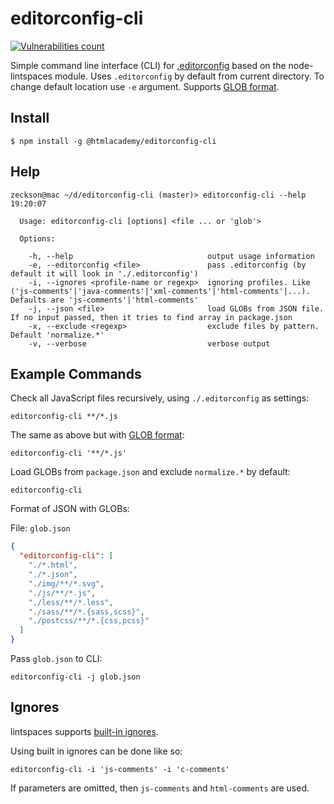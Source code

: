 editorconfig-cli
================

[![Vulnerabilities count][vulnerabilities-image]][vulnerabilities-url]

Simple command line interface (CLI) for [.editorconfig](https://editorconfig.org) based on the node-lintspaces module. 
Uses `.editorconfig` by default from current directory. To change default location use `-e` argument.
Supports [GLOB format](https://github.com/isaacs/node-glob).

## Install
```
$ npm install -g @htmlacademy/editorconfig-cli
```


## Help
```
zeckson@mac ~/d/editorconfig-cli (master)> editorconfig-cli --help                                                                                  19:20:07

  Usage: editorconfig-cli [options] <file ... or 'glob'>

  Options:

    -h, --help                              output usage information
    -e, --editorconfig <file>               pass .editorconfig (by default it will look in './.editorconfig')
    -i, --ignores <profile-name or regexp>  ignoring profiles. Like ('js-comments'|'java-comments'|'xml-comments'|'html-comments'|...). Defaults are 'js-comments'|'html-comments'
    -j, --json <file>                       load GLOBs from JSON file. If no input passed, then it tries to find array in package.json
    -x, --exclude <regexp>                  exclude files by pattern. Default 'normalize.*'
    -v, --verbose                           verbose output

```

## Example Commands

Check all JavaScript files recursively, using `./.editorconfig` as settings:

```
editorconfig-cli **/*.js
```

The same as above but with [GLOB format](https://github.com/isaacs/node-glob):

```
editorconfig-cli '**/*.js'
```

Load GLOBs from `package.json` and exclude `normalize.*` by default:
```
editorconfig-cli
```

Format of JSON with GLOBs:

File: `glob.json`
```json
{
  "editorconfig-cli": [
    "./*.html",
    "./*.json",
    "./img/**/*.svg",
    "./js/**/*.js",
    "./less/**/*.less",
    "./sass/**/*.{sass,scss}",
    "./postcss/**/*.{css,pcss}"
  ]
}
```

Pass `glob.json` to CLI:
```
editorconfig-cli -j glob.json
```

## Ignores
lintspaces supports [built-in ignores](https://github.com/schorfES/node-lintspaces#ignores-option).

Using built in ignores can be done like so:

```
editorconfig-cli -i 'js-comments' -i 'c-comments'
```

If parameters are omitted, then `js-comments` and `html-comments` are used. 

[vulnerabilities-url]: https://snyk.io/test/github/htmlacademy/editorconfig-cli
[vulnerabilities-image]: https://snyk.io/test/github/htmlacademy/editorconfig-cli/badge.svg

